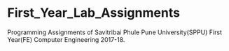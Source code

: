 # First_Year_Lab_Assignments
Programming Assignments of Savitribai Phule Pune University(SPPU) First Year(FE) Computer Engineering 2017-18.

